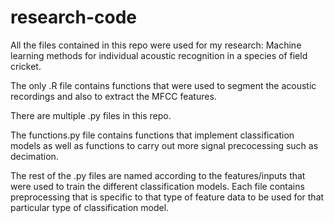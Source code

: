 # research-code
All the files contained in this repo were used for my research: Machine learning methods for individual acoustic recognition in a species of field cricket.

The only .R file contains functions that were used to segment the acoustic recordings and also to extract the MFCC features.

There are multiple .py files in this repo.

The functions.py file contains functions that implement classification models as well as functions to carry out more signal precocessing such as decimation.

The rest of the .py files are named according to the features/inputs that were used to train the different classification
models. Each file contains preprocessing that is specific to that type of feature data to be used for that particular type of classification model.




